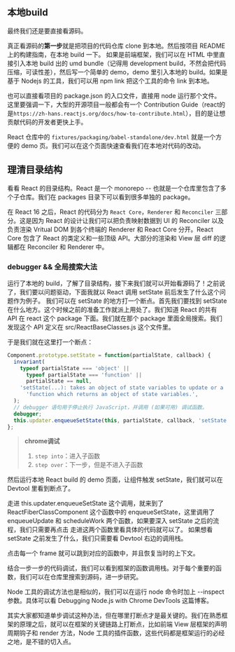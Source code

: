 ## 本地build

最终我们还是要直接看源码。

真正看源码的**第一步**就是把项目的代码仓库 clone 到本地。然后按项目 README 上的构建指南，在本地 build 一下。 如果是前端框架，我们可以在 HTML 中里直接引入本地 build 出的 umd bundle（记得用 development build，不然会把代码压缩，可读性差），然后写一个简单的 demo，demo 里引入本地的 build。如果是基于 Nodejs 的工具，我们可以用 npm link 把这个工具的命令 link 到本地。

也可以直接看项目的 package.json 的入口文件，直接用 node 运行那个文件。 这里要强调一下，大型的开源项目一般都会有一个 Contribution Guide（react的是`https://zh-hans.reactjs.org/docs/how-to-contribute.html`），目的是让想贡献代码的开发者更快上手。

React 仓库中的 `fixtures/packaging/babel-standalone/dev.html` 就是一个方便的 demo 页。我们可以在这个页面快速查看我们在本地对代码的改动。

## 理清目录结构

看看 React 的目录结构。React 是一个 monorepo -- 也就是一个仓库里包含了多个子仓库。我们在 packages 目录下可以看到很多单独的 package。

在 React 16 之后，React 的代码分为 `React Core`，`Renderer` 和 `Reconciler` 三部分。这是因为 React 的设计让我们可以把负责映射数据到 UI 的 Reconciler 以及负责渲染 Vritual DOM 到各个终端的 Renderer 和 React Core 分开。React Core 包含了 React 的类定义和一些顶级 API。大部分的渲染和 View 层 diff 的逻辑都在 Reconciler 和 Renderer 中。

### debugger && 全局搜索大法

运行了本地的 build，了解了目录结构，接下来我们就可以开始看源码了！之前说了，我们要以问题驱动，下面我就以 React 调用 setState 前后发生了什么这个问题作为例子。 我们可以在 setState 的地方打一个断点。首先我们要找到 setState 在什么地方。这个时候之前的准备工作就派上用处了。我们知道 React 的共有 API 在 react 这个 package 下面。我们就在那个 package 里面全局搜索。我们发现这个 API 定义在 src/ReactBaseClasses.js 这个文件里。

于是我们就在这里打一个断点：

```js
Component.prototype.setState = function(partialState, callback) {
  invariant(
    typeof partialState === 'object' ||
      typeof partialState === 'function' ||
      partialState == null,
    'setState(...): takes an object of state variables to update or a ' +
      'function which returns an object of state variables.',
  );
  // debugger 语句用于停止执行 JavaScript，并调用 (如果可用) 调试函数。
  debugger;
  this.updater.enqueueSetState(this, partialState, callback, 'setState');
};
```

> **chrome调试**
>
> 1. `step into`：进入子函数
> 2. `step over`：下一步，但是不进入子函数


然后运行本地 React build 的 demo 页面，让组件触发 setState，我们就可以在 Devtool 里看到断点了。

走进 this.updater.enqueueSetState 这个调用，就来到了 ReactFiberClassComponent 这个函数中的 enqueueSetState，这里调用了 enqueueUpdate 和 scheduleWork 两个函数，如果要深入 setState 之后的流程，我们只需要再点击 走进这两个函数里看具体的代码就可以了。 如果想看 setState 之前发生了什么，我们只需要看 Devtool 右边的调用栈。

点击每一个 frame 就可以跳到对应的函数中，并且恢复当时的上下文。

结合一步一步的代码调试，我们可以看到框架的函数调用栈。对于每个重要的函数，我们可以在仓库里搜索到源码，进一步研究。

Node 工具的调试方法也是相似的，我们可以在运行 node 命令时加上 --inspect 参数。具体可以看 Debugging Node.js with Chrome DevTools 这篇博客。

其实大家都知道单步调试这种办法，但在哪里打断点才是最关键的。我们在熟悉框架的原理之后，就可以在框架的关键链路上打断点，比如前端 View 层框架的声明周期钩子和 render 方法，Node 工具的插件函数，这些代码都是框架运行的必经之地，是不错的切入点。